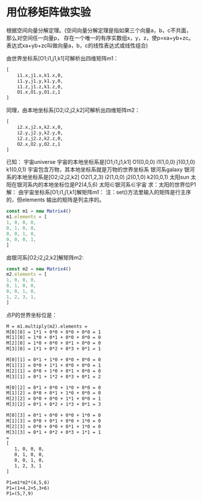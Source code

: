 # 用位移矩阵做实验
根据空间向量分解定理。(空间向量分解定理是指如果三个向量a，b，c不共面，那么对空间任一向量p，
存在一个唯一的有序实数组x，y，z，使p=xa+yb+zc。表达式xa+yb+zc叫做向量a，b，c的线性表达式或线性组合)

由世界坐标系[O1;i1,j1,k1]可解析出四维矩阵m1：
```html
[
    i1.x,j1.x,k1.x,0,
    i1.y,j1.y,k1.y,0,
    i1.z,j1.z,k1.z,0,
    O1.x,O1.y,O1.z,1
]
```
同理，由本地坐标系[O2;i2,j2,k2]可解析出四维矩阵m2：

```html
[
    i2.x,j2.x,k2.x,0,
    i2.y,j2.y,k2.y,0,
    i2.z,j2.z,k2.z,0,
    O2.x,O2.y,O2.z,1
]
```


已知：
宇宙universe
宇宙的本地坐标系是[O1;i1,j1,k1]
O1(0,0,0)
i1(1,0,0)
j1(0,1,0)
k1(0,0,1)
宇宙包含万物，其本地坐标系就是万物的世界坐标系
银河系galaxy
银河系的本地坐标系是[O2;i2,j2,k2]
O2(1,2,3)
i2(1,0,0)
j2(0,1,0)
k2(0,0,1)
太阳sun
太阳在银河系内的本地坐标位是P2(4,5,6)
太阳∈银河系∈宇宙
求：太阳的世界位P1
解：
由宇宙坐标系[O1;i1,j1,k1]解矩阵m1：
注：set()方法里输入的矩阵是行主序的，但elements 输出的矩阵是列主序的。
```js
const m1 = new Matrix4()
m1.elements = [
1, 0, 0, 0,
0, 1, 0, 0,
0, 0, 1, 0,
0, 0, 0, 1,
]
```

由银河系[O2;i2,j2,k2]解矩阵m2:
```js
const m2 = new Matrix4()
m2.elements = [
1, 0, 0, 0,
0, 1, 0, 0,
0, 0, 1, 0,
1, 2, 3, 1,
]
```

点P的世界坐标位是：
```html
M = m1.multiply(m2).elements =
M[0][0] = 1*1 + 0*0 + 0*0 + 0*0 = 1
M[1][0] = 1*0 + 0*1 + 0*0 + 0*0 = 0
M[2][0] = 1*0 + 0*0 + 0*1 + 0*0 = 0
M[3][0] = 1*1 + 0*2 + 0*3 + 0*1 = 1

M[0][1] = 0*1 + 1*0 + 0*0 + 0*0 = 0
M[1][1] = 0*0 + 1*1 + 0*0 + 0*0 = 1
M[2][1] = 0*0 + 1*0 + 0*1 + 0*0 = 0
M[3][1] = 0*1 + 1*2 + 0*3 + 0*1 = 2

M[0][2] = 0*1 + 0*0 + 1*0 + 0*0 = 0
M[1][2] = 0*0 + 0*1 + 1*0 + 0*0 = 0
M[2][2] = 0*0 + 0*0 + 1*1 + 0*0 = 1
M[3][2] = 0*1 + 0*2 + 1*3 + 0*1 = 3

M[0][3] = 0*1 + 0*0 + 0*0 + 1*0 = 0
M[1][3] = 0*0 + 0*1 + 0*0 + 1*0 = 0
M[2][3] = 0*0 + 0*0 + 0*1 + 1*0 = 0
M[3][3] = 0*1 + 0*2 + 0*3 + 1*1 = 1
=
[
   1, 0, 0, 0,
   0, 1, 0, 0,
   0, 0, 1, 0,
   1, 2, 3, 1
]

P1=m1*m2*(4,5,6)
P1=(1+4,2+5,3+6)
P1=(5,7,9)
```
